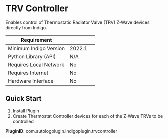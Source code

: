 # TRV Controller

Enables control of Thermostatic Radiator Valve (TRV) Z-Wave devices directly from Indigo.

| Requirement            |                     |   |
|------------------------|---------------------|---|
| Minimum Indigo Version | 2022.1              |   |
| Python Library (API)   | N/A                 |   |
| Requires Local Network | No                  |   |
| Requires Internet      | No            	   |   |
| Hardware Interface     | No                  |   |

## Quick Start

1. Install Plugin
2. Create Thermostat Controller devices for each of the Z-Wave TRVs to be controlled


**PluginID**: com.autologplugin.indigoplugin.trvcontroller